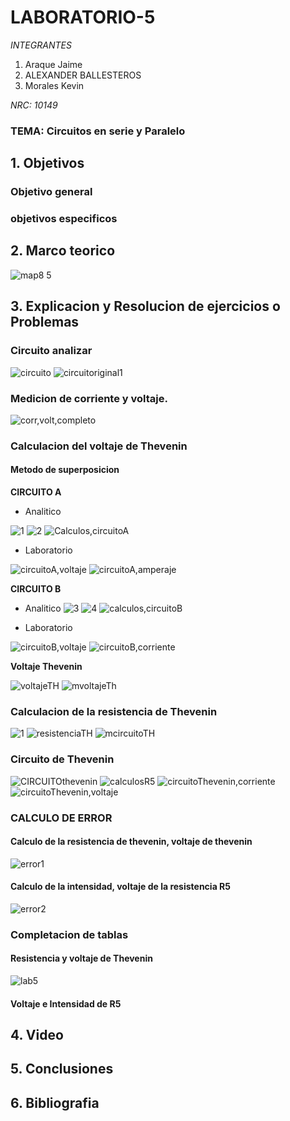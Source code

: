 # LABORATORIO-5
*INTEGRANTES*

1. Araque Jaime
2. ALEXANDER BALLESTEROS
3. Morales Kevin

*NRC: 10149*
### TEMA: Circuitos en serie y Paralelo
## 1. Objetivos
### Objetivo general
### objetivos especificos
## 2. Marco teorico

![map8 5](https://user-images.githubusercontent.com/93224166/148436127-fe630f39-7583-4297-8372-406397ad453f.png)

## 3. Explicacion y Resolucion de ejercicios o Problemas

### Circuito analizar

![circuito](https://user-images.githubusercontent.com/93224166/148402009-d4de73c4-fc24-44d6-af01-a8cd9017d186.png)
![circuitoriginal1](https://user-images.githubusercontent.com/93224166/148402000-14e59292-afb0-41bd-a790-05560785139e.png)

### Medicion de  corriente y voltaje.
![corr,volt,completo](https://user-images.githubusercontent.com/93224166/148402007-d7edb37c-02a5-44fa-b3e3-462e9f17d86d.png)


### Calculacion del voltaje de Thevenin
#### Metodo de superposicion
**CIRCUITO A**
* Analitico

![1](https://user-images.githubusercontent.com/93928146/148095149-e8efa8ac-18f6-4efc-9a3a-91ee48068479.PNG)
![2](https://user-images.githubusercontent.com/93928146/148095141-142c7691-3194-4eda-aeb5-2d025ed769ce.PNG)
![Calculos,circuitoA](https://user-images.githubusercontent.com/93224166/148433140-824195a7-907f-48d4-aa75-96dcfd1c0e6c.png)


* Laboratorio

![circuitoA,voltaje](https://user-images.githubusercontent.com/93224166/148401992-0f4b44d6-1547-4586-884c-d064728009d2.png)
![circuitoA,amperaje](https://user-images.githubusercontent.com/93224166/148402011-c5f7c142-a27e-4957-aa2c-bc4b35698e32.png)


**CIRCUITO B**
* Analitico
![3](https://user-images.githubusercontent.com/93928146/148095144-9a7d8ebb-4ebb-420b-af72-29a54ddb5026.PNG)
![4](https://user-images.githubusercontent.com/93928146/148095145-6c1e5b14-7ca2-4a00-bf27-5cb1febe0503.PNG)
![calculos,circuitoB](https://user-images.githubusercontent.com/93224166/148433136-4bf66570-b449-441c-b409-33ce5e43a5b0.png)


* Laboratorio

![circuitoB,voltaje](https://user-images.githubusercontent.com/93224166/148401998-ae09cce6-67e8-41dc-b652-c3c7243502b7.png)
![circuitoB,corriente](https://user-images.githubusercontent.com/93224166/148401997-896fdf16-b894-4504-8c69-70f541df301a.png)



**Voltaje Thevenin**

![voltajeTH](https://user-images.githubusercontent.com/93224166/148433163-886be3ba-6361-407b-9962-65d1cf39df4f.png)
![mvoltajeTh](https://user-images.githubusercontent.com/93224166/148438248-741b640c-3c69-4e06-93e6-db1489a1cc13.png)

### Calculacion de la resistencia de Thevenin
![1](https://user-images.githubusercontent.com/93928146/148095149-e8efa8ac-18f6-4efc-9a3a-91ee48068479.PNG)
![resistenciaTH](https://user-images.githubusercontent.com/93224166/148433169-c45779cf-976d-48e6-8473-7ae11d0907fd.png)
![mcircuitoTH](https://user-images.githubusercontent.com/93224166/148438250-37a9202e-d293-4926-9e65-2e58c9fb5f79.png)

### Circuito de Thevenin

![CIRCUITOthevenin](https://user-images.githubusercontent.com/93224166/148433716-a1dbf988-c3d4-46d0-b102-84a0f52f668d.png)
![calculosR5](https://user-images.githubusercontent.com/93224166/148433138-d57a945c-abc3-4f31-9b16-dfdcd199912a.png)
![circuitoThevenin,corriente](https://user-images.githubusercontent.com/93224166/148402004-e49c4471-d47f-47d9-aff7-78573dc3f388.png)
![circuitoThevenin,voltaje](https://user-images.githubusercontent.com/93224166/148402006-11e31f8e-17bd-4960-b1f4-2d35ad407716.png)

### CALCULO DE ERROR
#### Calculo de la resistencia de thevenin, voltaje de thevenin
![error1](https://user-images.githubusercontent.com/93224166/148440708-c7e5ce5c-737b-4af1-bf26-425198dce44c.png)

#### Calculo de la intensidad, voltaje de la resistencia R5
![error2](https://user-images.githubusercontent.com/93224166/148440710-0fb4b7bd-5d0f-4256-87ff-3a75768778c4.png)

### Completacion de tablas
#### Resistencia y voltaje de Thevenin

![lab5](https://user-images.githubusercontent.com/93951775/148548380-d7a36b3d-03ea-44e7-ad8b-87f9adc0fb2f.JPG)

#### Voltaje e Intensidad de R5








## 4. Video 
## 5. Conclusiones
## 6. Bibliografia














